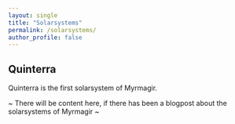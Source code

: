 ```yaml
---
layout: single
title: "Solarsystems"
permalink: /solarsystems/
author_profile: false
---
```


## Quinterra
Quinterra is the first solarsystem of Myrmagir.

~ There will be content here, if there has been a blogpost about the solarsystems of Myrmagir ~
